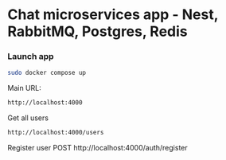 # Chat microservices app - Nest, RabbitMQ, Postgres, Redis


### Launch app
```bash
sudo docker compose up
```

Main URL:
```bash
http://localhost:4000
``` 
Get all users 
```bash
http://localhost:4000/users 
```

Register user 
POST http://localhost:4000/auth/register